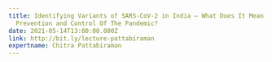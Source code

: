 ```yaml
---
title: Identifying Variants of SARS-CoV-2 in India – What Does It Mean For
  Prevention and Control Of The Pandemic?
date: 2021-05-14T13:00:00.000Z
link: http://bit.ly/lecture-pattabiraman
expertname: Chitra Pattabiraman
---
```

